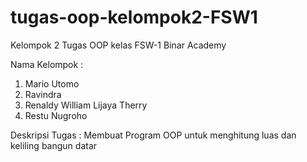 # tugas-oop-kelompok2-FSW1

Kelompok 2 Tugas OOP kelas FSW-1 Binar Academy

Nama Kelompok : 
1. Mario Utomo
2. Ravindra
3. Renaldy William Lijaya Therry
4. Restu Nugroho

Deskripsi Tugas : 
Membuat Program OOP untuk menghitung luas dan keliling bangun datar

